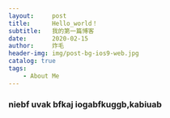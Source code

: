 ```yaml
---
layout:     post
title:      Hello_world！
subtitle:   我的第一篇博客
date:       2020-02-15
author:     炸毛
header-img: img/post-bg-ios9-web.jpg
catalog: true
tags:
    - About Me
---
```

### niebf uvak bfkaj iogabfkuggb,kabiuab
